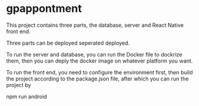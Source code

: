 # gpappontment
This project contains three parts, the database, server and React Native front end.

Three parts can be deployed seperated deployed.

To run the server and database, you can run the Docker file to dockrize them, then you can deply the docker image on whatever platform you want.

To run the front end, you need to configure the environment first, then build the project according to the package.json file, after which you can run the project by

npm run android
